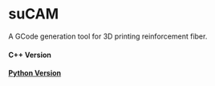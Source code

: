 # suCAM
A GCode generation tool for 3D printing reinforcement fiber.


#### C++ Version


#### [Python Version](Python/README.md)

